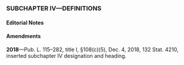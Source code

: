 ### SUBCHAPTER IV—DEFINITIONS ###

#### **Editorial Notes** ####

#### Amendments ####

**2018**—Pub. L. 115–282, title I, §108(c)(5), Dec. 4, 2018, 132 Stat. 4210, inserted subchapter IV designation and heading.